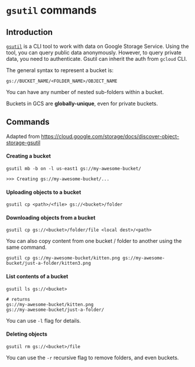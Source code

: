 # `gsutil` commands

## Introduction
[`gsutil`](https://cloud.google.com/storage/docs/gsutil) is a CLI tool to work with data on Google Storage Service. Using the tool, you can query public data anonymously. However, to query private data, you need to authenticate. Gsutil can inherit the auth from `gcloud` CLI.

The general syntax to represent a bucket is:

```
gs://BUCKET_NAME/<FOLDER_NAME>/OBJECT_NAME
```
You can have any number of nested sub-folders within a bucket.

Buckets in GCS are **globally-unique**, even for private buckets.

## Commands
Adapted from https://cloud.google.com/storage/docs/discover-object-storage-gsutil

#### Creating a bucket
```
gsutil mb -b on -l us-east1 gs://my-awesome-bucket/

>>> Creating gs://my-awesome-bucket/...
```
#### Uploading objects to a bucket
```
gsutil cp <path>/<file> gs://<bucket>/folder
```

#### Downloading objects from a bucket
```
gsutil cp gs://<bucket>/folder/file <local dest>/<path>
```

You can also copy content from one bucket / folder to another using the same command.

```
gsutil cp gs://my-awesome-bucket/kitten.png gs://my-awesome-bucket/just-a-folder/kitten3.png
```

#### List contents of a bucket
```
gsutil ls gs://<bucket>

# returns
gs://my-awesome-bucket/kitten.png
gs://my-awesome-bucket/just-a-folder/
```
You can use `-l` flag for details.

#### Deleting objects
```
gsutil rm gs://<bucket>/file
```
You can use the `-r` recursive flag to remove folders, and even buckets.